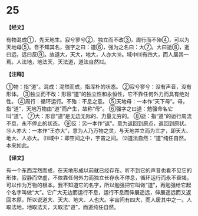 # 25

**【经文】**

有物混成①，先天地生。寂兮寥兮②，独立而不改③，周行而不殆④，可以为天地母⑤。吾不知其名，强字之曰：道⑥，强为之名曰：大⑦。大曰逝⑧，逝曰远，远曰反⑨。故道大，天大，地大，人亦大⑩。域中⑾有四大，而人居其一焉。人法地，地法天，天法道，道法自然⑿。

**【注释】**

①物：指“道”。混成：混然而成，指浑朴的状态。
②寂兮寥兮：没有声音，没有形体。
③独立而不改：形容“道”的独立性和永恒性，它不靠任何外力而具有绝对性。
④周行：循环运行。不殆：不息之意。
⑤天地母：一本作“天下母”。母，指“道”，天地万物由“道”而产生，故称“母”。
⑥强字之曰道：勉强命名它叫“道”。
⑦大：形容“道”是无边无际的、力量无穷的。
⑧逝：指“道”的运行周流不息，永不停止的状态。
⑨反：另一本作“返”。意为返回到原点，返回到原状。
⑩人亦大：一本作“王亦大”，意为人乃万物之灵，与天地并立而为三才，即天大、地大、人亦大。
⑾域中：即空间之中，宇宙之间。
⑿道法自然：“道”纯任自然，本来如此。

**【译文】**

有一个东西混然而成，在天地形成以前就已经存在。听不到它的声音也看不见它的形体，寂静而空虚，不依靠任何外力而独立长存永不停息，循环运行而永不衰竭，可以作为万物的根本。我不知道它的名字，所以勉强把它叫做“道”，再勉强给它起个名字叫做“大”。它广大无边而运行不息，运行不息而伸展遥远，伸展遥远而又返回本原。所以说道大、天大、地大、人也大。宇宙间有四大，而人居其中之一。人取法地，地取法天，天取法“道”，而道纯任自然。
